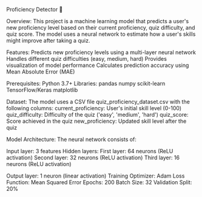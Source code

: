 Proficiency Detector 🎯

Overview:
This project is a machine learning model that predicts a user's new proficiency level based on their current proficiency, quiz difficulty, and quiz score. The model uses a neural network to estimate how a user's skills might improve after taking a quiz.

Features:
Predicts new proficiency levels using a multi-layer neural network
Handles different quiz difficulties (easy, medium, hard)
Provides visualization of model performance
Calculates prediction accuracy using Mean Absolute Error (MAE)


Prerequisites:
Python 3.7+
Libraries:
pandas
numpy
scikit-learn
TensorFlow/Keras
matplotlib


Dataset:
The model uses a CSV file quiz_proficiency_dataset.csv with the following columns:
current_proficiency: User's initial skill level (0-100)
quiz_difficulty: Difficulty of the quiz ('easy', 'medium', 'hard')
quiz_score: Score achieved in the quiz
new_proficiency: Updated skill level after the quiz


Model Architecture:
The neural network consists of:


Input layer: 3 features
Hidden layers:
First layer: 64 neurons (ReLU activation)
Second layer: 32 neurons (ReLU activation)
Third layer: 16 neurons (ReLU activation)



Output layer: 1 neuron (linear activation)
Training
Optimizer: Adam
Loss Function: Mean Squared Error
Epochs: 200
Batch Size: 32
Validation Split: 20%

